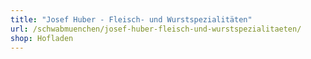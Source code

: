 ```yaml
---
title: "Josef Huber - Fleisch- und Wurstspezialitäten"
url: /schwabmuenchen/josef-huber-fleisch-und-wurstspezialitaeten/
shop: Hofladen
---
```

